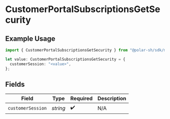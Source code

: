# CustomerPortalSubscriptionsGetSecurity

## Example Usage

```typescript
import { CustomerPortalSubscriptionsGetSecurity } from "@polar-sh/sdk/models/operations/customerportalsubscriptionsget.js";

let value: CustomerPortalSubscriptionsGetSecurity = {
  customerSession: "<value>",
};
```

## Fields

| Field              | Type               | Required           | Description        |
| ------------------ | ------------------ | ------------------ | ------------------ |
| `customerSession`  | *string*           | :heavy_check_mark: | N/A                |